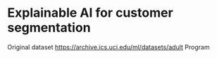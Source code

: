 # Explainable AI for customer segmentation
Original dataset
https://archive.ics.uci.edu/ml/datasets/adult
Program

